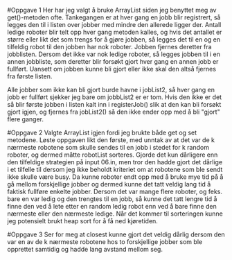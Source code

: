 #Oppgave 1
Her har jeg valgt å bruke ArrayList siden jeg benyttet meg av get()-metoden ofte. Tankegangen er at hver gang en jobb 
blir registrert, så legges den til i listen over jobber med mindre den allerede ligger der. Antall ledige roboter blir 
telt opp hver gang metoden kalles, og hvis det antallet er større eller likt det som trengs for å gjøre jobben, så 
legges det til en og en tilfeldig robot til den jobben har nok roboter. Jobben fjernes deretter fra jobblisten. Dersom 
det ikke var nok ledige roboter, så legges jobben til i en annen jobbliste, som deretter blir forsøkt gjort hver gang 
en annen jobb er fullført. Uansett om jobben kunne bli gjort eller ikke skal den altså fjernes fra første listen.

Alle jobber som ikke kan bli gjort burde havne i jobList2, så hver gang en jobb er fullført sjekker jeg bare om jobbList2
er er tom. Hvis den ikke er det så blir første jobben i listen kalt inn i registerJob() slik at den kan bli forsøkt 
gjort igjen, og fjernes fra jobList2() så den ikke ender opp med å bli "gjort" flere ganger.


#Oppgave 2
Valgte ArrayList igjen fordi jeg brukte både get og set metodene. Løste oppgaven likt den første, med unntak av at det 
var de k nærmeste robotene som skulle sendes til en jobb i stedet for k random roboter, og dermed måtte robotList sorteres.
Gjorde det kun dårligere enn den tilfeldige strategien på input 06.in, men tror den hadde gjort det dårlige i et tilfelle
til dersom jeg ikke beholdt kriteriet om at robotene som ble sendt ikke skulle være busy. Da kunne roboter endt opp med å
bruke mye tid på å gå mellom forskjellige jobber og dermed kunne det tatt veldig lang tid å faktisk fullføre enkelte jobber. 
Dersom det var mange flere roboter, og feks. bare en var ledig og den trengtes til en jobb, så kunne det tatt lengre tid å 
finne den ved å lete etter en random ledig robot enn ved å bare finne den nærmeste eller den nærmeste ledige.
Når det kommer til sorteringen kunne jeg potensielt brukt heap sort for å få ned kjøretiden.

#Oppgave 3
Ser for meg at closest kunne gjort det veldig dårlig dersom den var en av de k nærmeste robotene hos to forskjellige jobber
som ble opprettet samtidig og hadde lang avstand mellom seg.



